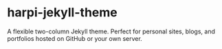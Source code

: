 # harpi-jekyll-theme
A flexible two-column Jekyll theme. Perfect for personal sites, blogs, and portfolios hosted on GitHub or your own server.
